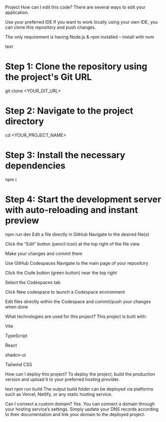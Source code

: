 
Project
How can I edit this code?
There are several ways to edit your application.

Use your preferred IDE
If you want to work locally using your own IDE, you can clone this repository and push changes.

The only requirement is having Node.js & npm installed – install with nvm

text
# Step 1: Clone the repository using the project's Git URL
git clone <YOUR_GIT_URL>

# Step 2: Navigate to the project directory
cd <YOUR_PROJECT_NAME>

# Step 3: Install the necessary dependencies
npm i

# Step 4: Start the development server with auto-reloading and instant preview
npm run dev
Edit a file directly in GitHub
Navigate to the desired file(s)

Click the "Edit" button (pencil icon) at the top right of the file view

Make your changes and commit them

Use GitHub Codespaces
Navigate to the main page of your repository

Click the Code button (green button) near the top right

Select the Codespaces tab

Click New codespace to launch a Codespace environment

Edit files directly within the Codespace and commit/push your changes when done

What technologies are used for this project?
This project is built with:

Vite

TypeScript

React

shadcn-ui

Tailwind CSS

How can I deploy this project?
To deploy the project, build the production version and upload it to your preferred hosting provider.

text
npm run build
The output build folder can be deployed via platforms such as Vercel, Netlify, or any static hosting service.

Can I connect a custom domain?
Yes. You can connect a domain through your hosting service’s settings. Simply update your DNS records according to their documentation and link your domain to the deployed project.
